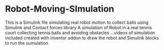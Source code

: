 # Robot-Moving-SImulation
This is a Simulink file simulating real robot motion to collect balls using Simulink and Contact forces library
A simulation of Robot in a real tennis court collecting tennis balls and avoiding obstacles ...videos of simulation included
created with inventor addon to draw the robot and Simulink blocks to run the sumulation 
